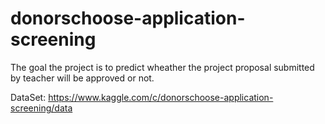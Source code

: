 # donorschoose-application-screening
The goal the project is to predict wheather the project proposal submitted by teacher will be approved or not.


DataSet: https://www.kaggle.com/c/donorschoose-application-screening/data
